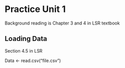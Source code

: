 # Practice Unit 1

Background reading is Chapter 3 and 4 in LSR textbook

## Loading Data

Section 4.5 in LSR

Data <- read.csv(“file.csv”)
